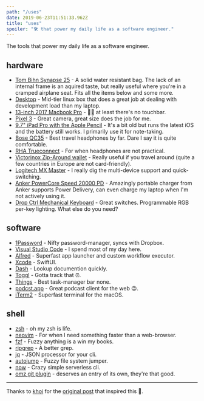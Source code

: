 ```yaml
---
path: "/uses"
date: 2019-06-23T11:51:33.962Z
title: "uses"
spoiler: "🛠 that power my daily life as a software engineer."
---
```


The tools that power my daily life as a software engineer.

## hardware

* [Tom Bihn Synapse 25](https://www.tombihn.com/products/synapse-25?variant=19611983431) - A solid water resistant bag. The lack of an internal frame is an aquired taste, but really useful where you're in a cramped airplane seat. Fits all the items below and some more.
* [Desktop](https://in.pcpartpicker.com/list/fzhfNQ) - Mid-tier linux box that does a great job at dealing with development load than my laptop.
* [13-inch 2017 Macbook Pro](https://www.apple.com/macbook-pro/) - 🤷‍♂️ at least there's no touchbar.
* [Pixel 3](https://store.google.com/product/pixel_3) - Great camera, great size does the job for me.
* [9.7" iPad Pro with the Apple Pencil](https://www.apple.com/shop/refurbished/ipad/ipad-pro-9-7) - It's a bit old but runs the latest iOS and the battery still works. I primarily use it for note-taking.
* [Bose QC35](https://www.bose.com/en_us/products/headphones/over_ear_headphones/quietcomfort-35-wireless-ii.html#v=qc35_ii_black) - Best travel headphones by far. Dare I say it is quite comfortable.
* [RHA Trueconnect](https://www.rha-audio.com/in/products/headphones/true-connect) - For when headphones are not practical.
* [Victorinox Zip-Around wallet](https://www.amazon.com/Victorinox-Zip-Around-Wallet-Black-Logo/dp/B00UCAMO4S/) - Really useful if you travel around (quite a few countries in Europe are not card-friendly).
* [Logitech MX Master](https://www.amazon.com/Logitech-Wireless-Cross-Computer-Control-Windows/dp/B071Z8RZHG) - I really dig the multi-device support and quick-switching.
* [Anker PowerCore Speed 20000 PD](https://www.amazon.com/gp/product/B071WNWRNC/) - Amazingly portable charger from Anker supports Power Delivery, can even charge my laptop when I'm not actively using it.
* [Drop Ctrl Mechanical Keyboard](https://drop.com/buy/drop-ctrl-mechanical-keyboard) - Great switches. Programmable RGB per-key lighting. What else do you need?


## software

* [1Password](https://1password.com/) - Nifty password-manager, syncs with Dropbox.
* [Visual Studio Code](https://code.visualstudio.com/) - I spend most of my day here.
* [Alfred](https://www.alfredapp.com/) - Superfast app launcher and custom workflow executor.
* [Xcode](https://developer.apple.com/xcode/) - SwiftUI.
* [Dash](https://kapeli.com/dash) - Lookup documention quickly.
* [Toggl](https://toggl.com/) - Gotta track that ⏰.
* [Things](https://culturedcode.com/things/) - Best task-manager bar none.
* [podcst.app](http://podcst.app) - Great podcast client for the web 😉.
* [iTerm2](https://www.iterm2.com/) - Superfast terminal for the macOS.

## shell

* [zsh](https://ohmyz.sh/) - oh my zsh is life.
* [neovim](https://neovim.io/) - For when I need something faster than a web-browser.
* [fzf](https://github.com/junegunn/fzf) - Fuzzy anything is a win my books.
* [ripgrep](https://github.com/BurntSushi/ripgrep) - A better grep.
* [jq](https://stedolan.github.io/jq/) - JSON processor for your cli.
* [autojump](https://github.com/wting/autojump) - Fuzzy file system jumper.
* [now](https://github.com/zeit/now-cli) - Crazy simple serverless cli.
* [omz git plugin](https://github.com/robbyrussell/oh-my-zsh/blob/master/plugins/git/git.plugin.zsh) - deserves an entry of its own, they're that good.

---

Thanks to [khoi](https://twitter.com/khoiracle) for the [original post](https://www.khoi.io/post/uses/) that inspired this 🙌.
